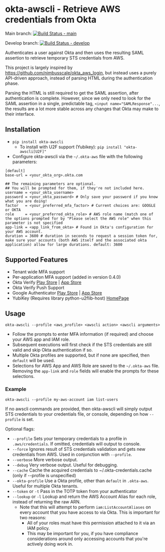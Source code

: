 # okta-awscli - Retrieve AWS credentials from Okta

Main branch: [![Build Status - main](https://travis-ci.org/jmhale/okta-awscli.svg?branch=main)](https://travis-ci.org/jmhale/okta-awscli)

Develop branch: [![Build Status - develop](https://travis-ci.org/jmhale/okta-awscli.svg?branch=develop)](https://travis-ci.org/jmhale/okta-awscli)

Authenticates a user against Okta and then uses the resulting SAML assertion to retrieve temporary STS credentials from AWS.

This project is largely inspired by https://github.com/nimbusscale/okta_aws_login, but instead uses a purely API-driven approach, instead of parsing HTML during the authentication phase.

Parsing the HTML is still required to get the SAML assertion, after authentication is complete. However, since we only need to look for the SAML assertion in a single, predictable tag, `<input name="SAMLResponse"...`, the results are a lot more stable across any changes that Okta may make to their interface.


## Installation

- `pip install okta-awscli`
  - To install with U2F support (Yubikey): `pip install "okta-awscli[U2F]"`
- Configure okta-awscli via the `~/.okta-aws` file with the following parameters:

```
[default]
base-url = <your_okta_org>.okta.com

## The remaining parameters are optional.
## You will be prompted for them, if they're not included here.
username = <your_okta_username>
password = <your_okta_password> # Only save your password if you know what you are doing!
factor   = <your_preferred_mfa_factor> # Current choices are: GOOGLE or OKTA
role     = <your_preferred_okta_role> # AWS role name (match one of the options prompted for by "Please select the AWS role" when this parameter is not specified
app-link = <app_link_from_okta> # Found in Okta's configuration for your AWS account.
duration = 3600 # duration in seconds to request a session token for, make sure your accounts (both AWS itself and the associated okta application) allow for large durations. default: 3600
```

## Supported Features

- Tenant wide MFA support
- Per-application MFA support (added in version 0.4.0)
- Okta Verify [Play Store](https://play.google.com/store/apps/details?id=com.okta.android.auth) | [App Store](https://itunes.apple.com/us/app/okta-verify/id490179405)
- Okta Verify Push Support
- Google Authenticator [Play Store](https://play.google.com/store/apps/details?id=com.google.android.apps.authenticator2) | [App Store](https://itunes.apple.com/us/app/google-authenticator/id388497605)
- YubiKey (Requires library python-u2flib-host)  [HomePage](https://www.yubico.com/)

## Usage

`okta-awscli --profile <aws_profile> <awscli action> <awscli arguments>`
- Follow the prompts to enter MFA information (if required) and choose your AWS app and IAM role.
- Subsequent executions will first check if the STS credentials are still valid and skip Okta authentication if so.
- Multiple Okta profiles are supported, but if none are specified, then `default` will be used.
- Selections for AWS App and AWS Role are saved to the `~/.okta-aws` file. Removing the `app-link` and `role` fields will enable the prompts for these selections.

### Example

`okta-awscli --profile my-aws-account iam list-users`

If no awscli commands are provided, then okta-awscli will simply output STS credentials to your credentials file, or console, depending on how `--profile` is set.

Optional flags:
- `--profile` Sets your temporary credentials to a profile in `.aws/credentials`. If omitted, credentials will output to console.
- `--force` Ignores result of STS credentials validation and gets new credentials from AWS. Used in conjunction with `--profile`.
- `--verbose` More verbose output.
- `--debug` Very verbose output. Useful for debugging.
- `--cache` Cache the acquired credentials to ~/.okta-credentials.cache (only if --profile is unspecified)
- `--okta-profile` Use a Okta profile, other than `default` in `.okta-aws`. Useful for multiple Okta tenants.
- `--token` or `-t` Pass in the TOTP token from your authenticator
- `--lookup` or `-l` Lookup and return the AWS Account Alias for each role, instead of returning the raw ARN. 
  - Note that this will attempt to perform `iam:ListAccountAliases` on every account that you have access to via Okta. This is important for two reasons:
    - All of your roles must have this permission attached to it via an IAM policy.
    - This may be important for you, if you have compliance considerations around only accessing accounts that you're actively doing work in.
